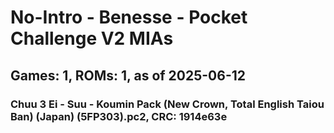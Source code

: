 # No-Intro - Benesse - Pocket Challenge V2 MIAs
## Games: 1, ROMs: 1, as of 2025-06-12

### Chuu 3 Ei - Suu - Koumin Pack (New Crown, Total English Taiou Ban) (Japan) (5FP303).pc2, CRC: 1914e63e
